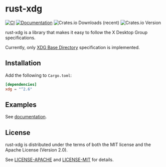 # rust-xdg

[![CI](https://github.com/whitequark/rust-xdg/actions/workflows/ci.yml/badge.svg)](https://github.com/whitequark/rust-xdg/actions/workflows/ci.yml)
[![Documentation](https://github.com/whitequark/rust-xdg/actions/workflows/docs.yml/badge.svg)](https://github.com/whitequark/rust-xdg/actions/workflows/docs.yml)
![Crates.io Downloads (recent)](https://img.shields.io/crates/dr/xdg?logo=rust&color=%23a55e08&link=https%3A%2F%2Fcrates.io%2Fcrates%2Fxdg)
![Crates.io Version](https://img.shields.io/crates/v/xdg?color=%23a55e08&link=https%3A%2F%2Fcrates.io%2Fcrates%2Fxdg)



rust-xdg is a library that makes it easy to follow the X Desktop Group
specifications.

Currently, only [XDG Base Directory][basedir] specification is implemented.

[basedir]: http://standards.freedesktop.org/basedir-spec/basedir-spec-latest.html

## Installation

Add the following to `Cargo.toml`:

```toml
[dependencies]
xdg = "^2.6"
```

## Examples

See [documentation](https://whitequark.github.io/rust-xdg/xdg/).

## License

rust-xdg is distributed under the terms of both the MIT license
and the Apache License (Version 2.0).

See [LICENSE-APACHE](LICENSE-APACHE) and [LICENSE-MIT](LICENSE-MIT)
for details.
